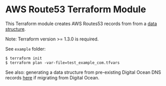 # AWS Route53 Terraform Module

This Terraform module creates AWS Routes53 records from from a [data structure](https://github.com/mangomagic/aws-route53/blob/main/example/test_example_com.tfvars).

Note: Terraform version >= 1.3.0 is required.

See `example` folder:

```
$ terraform init
$ terraform plan -var-file=test_example_com.tfvars
```

See also: generating a data structure from pre-existing Digital Ocean DNS records [here](https://github.com/mangomagic/digitalocean-dns-data) if migrating from Digital Ocean.